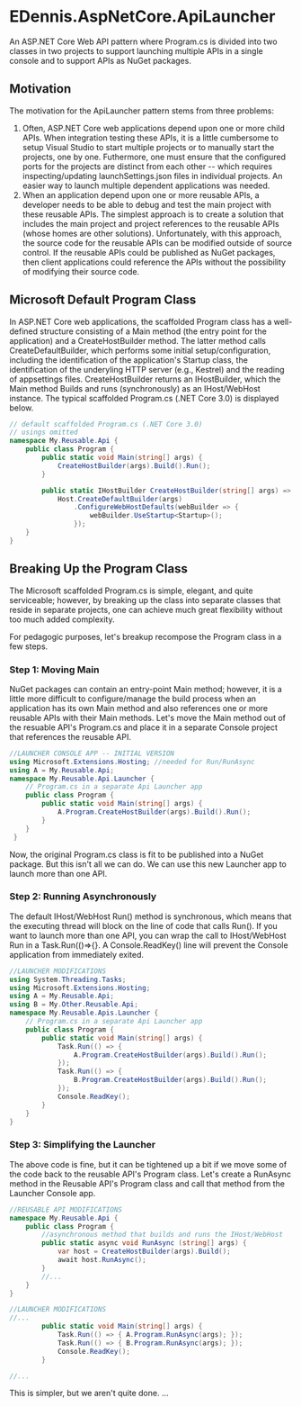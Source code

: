 # EDennis.AspNetCore.ApiLauncher
An ASP.NET Core Web API pattern where Program.cs is divided into two classes in two projects to support launching multiple APIs in a single console and to support APIs as NuGet packages.

## Motivation
The motivation for the ApiLauncher pattern stems from three problems:
1. Often, ASP.NET Core web applications depend upon one or more child APIs.  When integration testing these APIs, it is a little cumbersome to setup Visual Studio to start multiple projects or to manually start the projects, one by one.  Futhermore, one must ensure that the configured ports for the projects are distinct from each other -- which requires inspecting/updating launchSettings.json files in individual projects. An easier way to launch multiple dependent applications was needed.
2. When an application depend upon one or more reusable APIs, a developer needs to be able to debug and test the main project with these reusable APIs.  The simplest approach is to create a solution that includes the main project and project references to the reusable APIs (whose homes are other solutions).  Unfortunately, with this approach, the source code for the reusable APIs can be modified outside of source control.  If the reusable APIs could be published as NuGet packages, then client applications could reference the APIs without the possibility of modifying their source code.

## Microsoft Default Program Class 

In ASP.NET Core web applications, the scaffolded Program class has a well-defined structure consisting of a Main method (the entry point for the application) and a CreateHostBuilder method. The latter method calls CreateDefaultBuilder, which performs some initial setup/configuration, including the identification of the application's Startup class, the identification of the underyling HTTP server (e.g., Kestrel) and the reading of appsettings files.  CreateHostBuilder returns an IHostBuilder, which the Main method Builds and runs (synchronously) as an IHost/WebHost instance.  The typical scaffolded Program.cs (.NET Core 3.0) is displayed below.

```C#
// default scaffolded Program.cs (.NET Core 3.0)
// usings omitted
namespace My.Reusable.Api {    
    public class Program {
        public static void Main(string[] args) {
            CreateHostBuilder(args).Build().Run();
        }

        public static IHostBuilder CreateHostBuilder(string[] args) =>
            Host.CreateDefaultBuilder(args)
                .ConfigureWebHostDefaults(webBuilder => {
                    webBuilder.UseStartup<Startup>();
                });
    }
}
```

## Breaking Up the Program Class 

The Microsoft scaffolded Program.cs is simple, elegant, and quite serviceable; however, by breaking up the class into separate classes that reside in separate projects, one can achieve much great flexibility without too much added complexity.

For pedagogic purposes, let's breakup recompose the Program class in a few steps. 

### Step 1: Moving Main

NuGet packages can contain an entry-point Main method; however, it is a little more difficult to configure/manage the build process when an application has its own Main method and also references one or more reusable APIs with their Main methods.  Let's move the Main method out of the resuable API's Program.cs and place it in a separate Console project that references the reusable API.

```C#
//LAUNCHER CONSOLE APP -- INITIAL VERSION
using Microsoft.Extensions.Hosting; //needed for Run/RunAsync
using A = My.Reusable.Api;
namespace My.Reusable.Api.Launcher {
    // Program.cs in a separate Api Launcher app
    public class Program {
        public static void Main(string[] args) {
            A.Program.CreateHostBuilder(args).Build().Run();
        }
    }
 }
```

Now, the original Program.cs class is fit to be published into a NuGet package.  But this isn't all we can do.  We can use this new Launcher app to launch more than one API.

### Step 2: Running Asynchronously

The default IHost/WebHost Run() method is synchronous, which means that the executing thread will block on the line of code that calls Run().  If you want to launch more than one API, you can wrap the call to IHost/WebHost Run in a Task.Run(()=>{}.  A Console.ReadKey() line will prevent the Console application from immediately exited. 

```C#
//LAUNCHER MODIFICATIONS
using System.Threading.Tasks;
using Microsoft.Extensions.Hosting;
using A = My.Reusable.Api;
using B = My.Other.Reusable.Api;
namespace My.Reusable.Apis.Launcher {
    // Program.cs in a separate Api Launcher app
    public class Program {
        public static void Main(string[] args) {
            Task.Run(() => {
                A.Program.CreateHostBuilder(args).Build().Run();
            });
            Task.Run(() => {
                B.Program.CreateHostBuilder(args).Build().Run();
            });
            Console.ReadKey();
        }
    }
}
```

### Step 3: Simplifying the Launcher 

The above code is fine, but it can be tightened up a bit if we move some of the code back to the reusable API's Program class.  Let's create a RunAsync method in the Reusable API's Program class and call that method from the Launcher Console app.

```C#
//REUSABLE API MODIFICATIONS
namespace My.Reusable.Api {    
    public class Program {
        //asynchronous method that builds and runs the IHost/WebHost
        public static async void RunAsync (string[] args) {
            var host = CreateHostBuilder(args).Build();
            await host.RunAsync();
        }
        //...
    }
}

//LAUNCHER MODIFICATIONS
//...
        public static void Main(string[] args) {
            Task.Run(() => { A.Program.RunAsync(args); });
            Task.Run(() => { B.Program.RunAsync(args); });
            Console.ReadKey();
        }

//...
```
This is simpler, but we aren't quite done.  ... 

